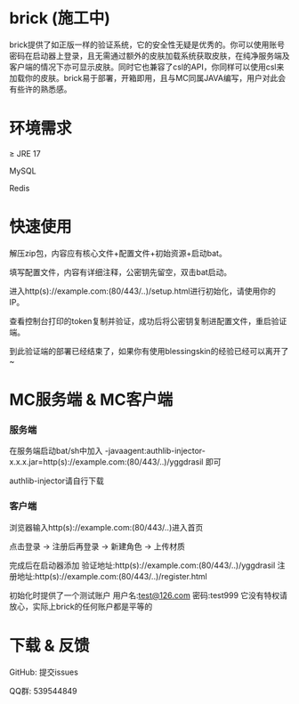# brick (施工中)
brick提供了如正版一样的验证系统，它的安全性无疑是优秀的。你可以使用账号密码在启动器上登录，且无需通过额外的皮肤加载系统获取皮肤，在纯净服务端及客户端的情况下亦可显示皮肤。同时它也兼容了csl的API，你同样可以使用csl来加载你的皮肤。brick易于部署，开箱即用，且与MC同属JAVA编写，用户对此会有些许的熟悉感。

# 环境需求
≥ JRE 17

MySQL

Redis

# 快速使用
解压zip包，内容应有核心文件+配置文件+初始资源+启动bat。

填写配置文件，内容有详细注释，公密钥先留空，双击bat启动。

进入http(s)://example.com:(80/443/..)/setup.html进行初始化，请使用你的IP。

查看控制台打印的token复制并验证，成功后将公密钥复制进配置文件，重启验证端。

到此验证端的部署已经结束了，如果你有使用blessingskin的经验已经可以离开了~

# MC服务端 & MC客户端
### 服务端
在服务端启动bat/sh中加入 -javaagent:authlib-injector-x.x.x.jar=http(s)://example.com:(80/443/..)/yggdrasil 即可

authlib-injector请自行下载

### 客户端
浏览器输入http(s)://example.com:(80/443/..)进入首页

点击登录 -> 注册后再登录 -> 新建角色 -> 上传材质

完成后在启动器添加 验证地址:http(s)://example.com:(80/443/..)/yggdrasil 注册地址:http(s)://example.com:(80/443/..)/register.html

初始化时提供了一个测试账户 用户名:test@126.com 密码:test999 它没有特权请放心，实际上brick的任何账户都是平等的

# 下载 & 反馈
GitHub: 提交issues

QQ群: 539544849